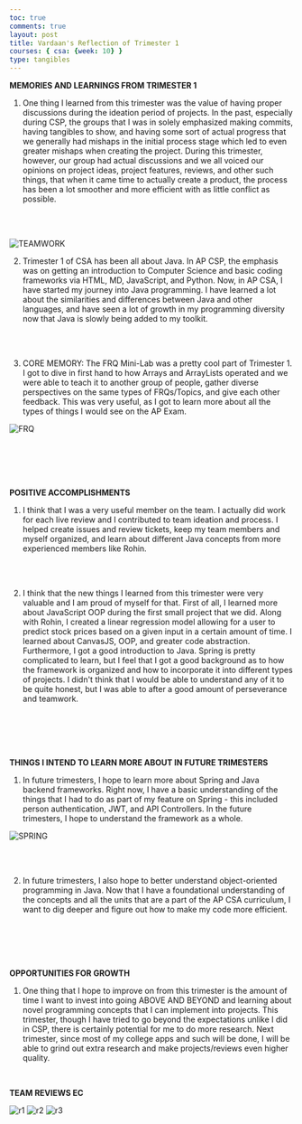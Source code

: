 ```yaml
---
toc: true
comments: true
layout: post
title: Vardaan's Reflection of Trimester 1
courses: { csa: {week: 10} }
type: tangibles
---
```


**MEMORIES AND LEARNINGS FROM TRIMESTER 1**

1. One thing I learned from this trimester was the value of having proper discussions during the ideation period of projects. In the past, especially during CSP, the groups that I was in solely emphasized making commits, having tangibles to show, and having some sort of actual progress that we generally had mishaps in the initial process stage which led to even greater mishaps when creating the project. During this trimester, however, our group had actual discussions and we all voiced our opinions on project ideas, project features, reviews, and other such things, that when it came time to actually create a product, the process has been a lot smoother and more efficient with as little conflict as possible.

<br>
<br>

![]({{site.baseurl}}/images/teamwork.png "TEAMWORK")




2. Trimester 1 of CSA has been all about Java. In AP CSP, the emphasis was on getting an introduction to Computer Science and basic coding frameworks via HTML, MD, JavaScript, and Python. Now, in AP CSA, I have started my journey into Java programming. I have learned a lot about the similarities and differences between Java and other languages, and have seen a lot of growth in my programming diversity now that Java is slowly being added to my toolkit. 

<br>
<br>



3. CORE MEMORY: The FRQ Mini-Lab was a pretty cool part of Trimester 1. I got to dive in first hand to how Arrays and ArrayLists operated and we were able to teach it to another group of people, gather diverse perspectives on the same types of FRQs/Topics, and give each other feedback. This was very useful, as I got to learn more about all the types of things I would see on the AP Exam. 

![]({{site.baseurl}}/images/frqminilabs.png "FRQ")


<br>
<br>
<br>
<br>

**POSITIVE ACCOMPLISHMENTS**

1. I think that I was a very useful member on the team. I actually did work for each live review and I contributed to team ideation and process. I helped create issues and review tickets, keep my team members and myself organized, and learn about different Java concepts from more experienced members like Rohin. 

<br>
<br>


2. I think that the new things I learned from this trimester were very valuable and I am proud of myself for that. First of all, I learned more about JavaScript OOP during the first small project that we did. Along with Rohin, I created a linear regression model allowing for a user to predict stock prices based on a given input in a certain amount of time. I learned about CanvasJS, OOP, and greater code abstraction. Furthermore, I got a good introduction to Java. Spring is pretty complicated to learn, but I feel that I got a good background as to how the framework is organized and how to incorporate it into different types of projects. I didn't think that I would be able to understand any of it to be quite honest, but I was able to after a good amount of perseverance and teamwork. 

<br>
<br>
<br>
<br>


**THINGS I INTEND TO LEARN MORE ABOUT IN FUTURE TRIMESTERS**

1. In future trimesters, I hope to learn more about Spring and Java backend frameworks. Right now, I have a basic understanding of the things that I had to do as part of my feature on Spring - this included person authentication, JWT, and API Controllers. In the future trimesters, I hope to understand the framework as a whole. 

![]({{site.baseurl}}/images/mvc.png "SPRING")


<br>
<br>


2. In future trimesters, I also hope to better understand object-oriented programming in Java. Now that I have a foundational understanding of the concepts and all the units that are a part of the AP CSA curriculum, I want to dig deeper and figure out how to make my code more efficient. 

<br>
<br>
<br>
<br>


**OPPORTUNITIES FOR GROWTH**

1. One thing that I hope to improve on from this trimester is the amount of time I want to invest into going ABOVE AND BEYOND and learning about novel programming concepts that I can implement into projects. This trimester, though I have tried to go beyond the expectations unlike I did in CSP, there is certainly potential for me to do more research. Next trimester, since most of my college apps and such will be done, I will be able to grind out extra research and make projects/reviews even higher quality.

<br>

**TEAM REVIEWS EC**

![]({{site.baseurl}}/images/r1.png "r1")
![]({{site.baseurl}}/images/r2.png "r2")
![]({{site.baseurl}}/images/r3.png "r3")

